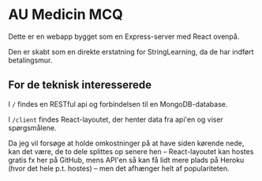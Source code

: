 # AU Medicin MCQ

Dette er en webapp bygget som en Express-server med React ovenpå.

Den er skabt som en direkte erstatning for StringLearning, da de har indført betalingsmur.

## For de teknisk interesserede

I `/` findes en RESTful api og forbindelsen til en MongoDB-database.

I `/client` findes React-layoutet, der henter data fra api'en og viser spørgsmålene.


Da jeg vil forsøge at holde omkostninger på at have siden kørende nede, kan det være, de to dele splittes op senere hen – React-layoutet kan hostes gratis fx her på GitHub, mens API'en så kan få lidt mere plads på Heroku (hvor det hele p.t. hostes) – men det afhænger helt af populariteten.
